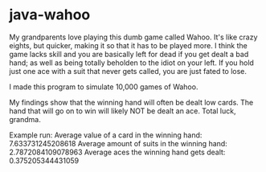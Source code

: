 # java-wahoo
My grandparents love playing this dumb game called Wahoo. It's like crazy eights, but quicker, making it so that it has to be played more. I think the game lacks skill and you are basically left for dead if you get dealt a bad hand; as well as being totally beholden to the idiot on your left. If you hold just one ace with a suit that never gets called, you are just fated to lose.

I made this program to simulate 10,000 games of Wahoo.

My findings show that the winning hand will often be dealt low cards. The hand that will go on to win will likely NOT be dealt an ace. Total luck, grandma.

Example run:
Average value of a card in the winning hand: 7.633731245208618
Average amount of suits in the winning hand: 2.7872084109078963
Average aces the winning hand gets dealt: 0.375205344431059
